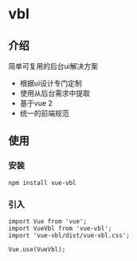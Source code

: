 # vbl

## 介绍

简单可复用的后台ui解决方案
- 根据ui设计专门定制
- 使用从后台需求中提取
- 基于vue 2
- 统一的前端规范

## 使用

### 安装

```
npm install vue-vbl
```

### 引入

```
import Vue from 'vue';
import VueVbl from 'vue-vbl';
import 'vue-vbl/dist/vue-vbl.css';

Vue.use(VueVbl);
```



